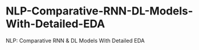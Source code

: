 # NLP-Comparative-RNN-DL-Models-With-Detailed-EDA
NLP: Comparative RNN &amp; DL Models With Detailed EDA
